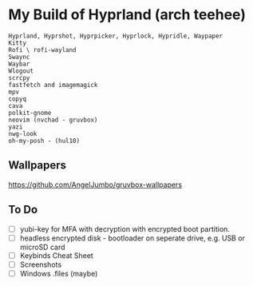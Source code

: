 # My Build of Hyprland (arch teehee)

    Hyprland, Hyprshot, Hyprpicker, Hyprlock, Hypridle, Waypaper
    Kitty
    Rofi \ rofi-wayland
    Swaync
    Waybar
    Wlogout
    scrcpy
    fastfetch and imagemagick
    mpv
    copyq
    cava
    polkit-gnome
    neovim (nvchad - gruvbox)
    yazi
    nwg-look
    oh-my-posh - (hul10)

## Wallpapers

https://github.com/AngelJumbo/gruvbox-wallpapers

## To Do
- [ ] yubi-key for MFA with decryption with encrypted boot partition.
- [ ] headless encrypted disk - bootloader on seperate drive, e.g. USB or microSD card
- [ ] Keybinds Cheat Sheet
- [ ] Screenshots
- [ ] Windows .files (maybe) 
